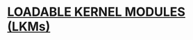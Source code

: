 <h1>
  <a href ="https://en.wikipedia.org/wiki/Loadable_kernel_module#:~:text=In%20computing%2C%20a%20loadable%20kernel,or%20for%20adding%20system%20calls." target = _blank>
  LOADABLE KERNEL MODULES (LKMs) 
  </a> 
</h1>
